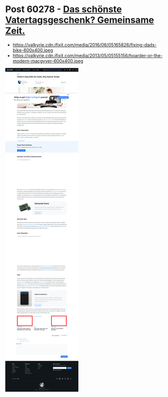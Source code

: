 # Post 60278 - [Das schönste Vatertagsgeschenk? Gemeinsame Zeit.](https://www.ifixit.com/News/60278/das-schoenste-vatertagsgeschenk-gemeinsame-zeit)

- https://valkyrie.cdn.ifixit.com/media/2016/06/05165826/fixing-dads-bike-600x400.jpeg
- https://valkyrie.cdn.ifixit.com/media/2013/05/05155156/hoarder-or-the-modern-macgyver-600x400.jpeg

![screencap](screenshots/169fc07e-d41c-490b-b690-4fa180030674.png)
